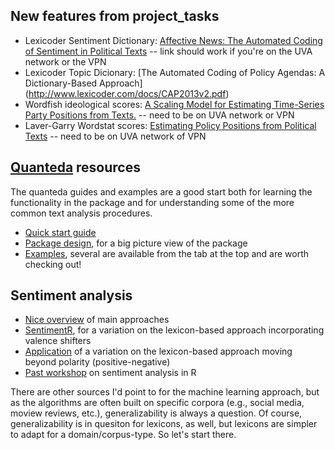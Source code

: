 ## New features from project_tasks

* Lexicoder Sentiment Dictionary: [Affective News: The Automated Coding of Sentiment in Political Texts](https://www.tandfonline.com/doi/abs/10.1080/10584609.2012.671234) -- link should work if you're on the UVA network or the VPN
* Lexicoder Topic Dicionary: [The Automated Coding of Policy Agendas: A Dictionary-Based Approach] (http://www.lexicoder.com/docs/CAP2013v2.pdf)
* Wordfish ideological scores: [A Scaling Model for Estimating Time-Series Party Positions from Texts.](https://www.jstor.org/stable/25193842) -- need to be on UVA network or VPN
* Laver-Garry Wordstat scores: [Estimating Policy Positions from Political Texts](https://www.jstor.org/stable/2669268) -- need to be on UVA network of VPN

## [Quanteda](https://docs.quanteda.io/index.html) resources

The quanteda guides and examples are a good start both for learning the functionality in the package and for understanding some of the more common text analysis procedures.

* [Quick start guide](https://docs.quanteda.io/articles/quickstart.html)
* [Package design](https://docs.quanteda.io/articles/pkgdown/design.html), for a big picture view of the package
* [Examples](https://docs.quanteda.io/index.html), several are available from the tab at the top and are worth checking out!

## Sentiment analysis

* [Nice overview](https://monkeylearn.com/sentiment-analysis/) of main approaches
* [SentimentR](https://github.com/trinker/sentimentr), for a variation on the lexicon-based approach incorporating valence shifters
* [Application](http://journals.sagepub.com/doi/abs/10.1177/0002716215569217) of a variation on the lexicon-based approach moving beyond polarity (positive-negative)
* [Past workshop](http://static.lib.virginia.edu/statlab/materials/workshops/sentimentMaterials.zip) on sentiment analysis in R

There are other sources I'd point to for the machine learning approach, but as the algorithms are often built on specific corpora (e.g., social media, moview reviews, etc.), generalizability is always a question. Of course, generalizability is in quesiton for lexicons, as well, but lexicons are simpler to adapt for a domain/corpus-type. So let's start there.
